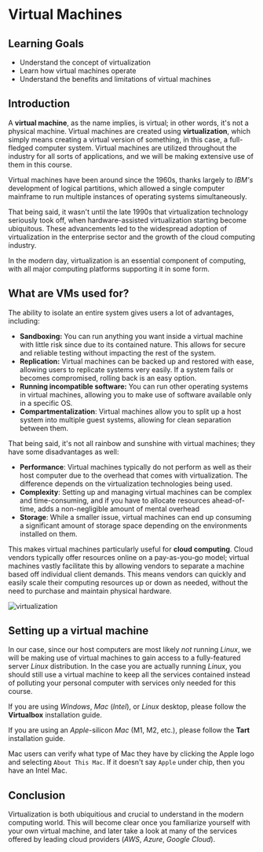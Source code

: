# Virtual Machines

## Learning Goals

- Understand the concept of virtualization
- Learn how virtual machines operate
- Understand the benefits and limitations of virtual machines

## Introduction

A **virtual machine**, as the name implies, is virtual; in other words, it's not a physical machine. Virtual machines are created using **virtualization**, which simply means creating a virtual version of something, in this case, a full-fledged computer system. Virtual machines are utilized throughout the industry for all sorts of applications, and we will be making extensive use of them in this course.

Virtual machines have been around since the 1960s, thanks largely to *IBM's* development of logical partitions, which allowed a single computer mainframe to run multiple instances of operating systems simultaneously. 

That being said, it wasn't until the late 1990s that virtualization technology seriously took off, when hardware-assisted virtualization starting become ubiquitous. These advancements led to the widespread adoption of virtualization in the enterprise sector and the growth of the cloud computing industry.

In the modern day, virtualization is an essential component of computing, with all major computing platforms supporting it in some form.

## What are VMs used for?

The ability to isolate an entire system gives users a lot of advantages, including:

- **Sandboxing:** You can run anything you want inside a virtual machine with little risk since due to its contained nature. This allows for secure and reliable testing without impacting the rest of the system.
- **Replication:** Virtual machines can be backed up and restored with ease, allowing users to replicate systems very easily. If a system fails or becomes compromised, rolling back is an easy option.
- **Running incompatible software:** You can run other operating systems in virtual machines, allowing you to make use of software available only in a specific OS.
- **Compartmentalization**: Virtual machines allow you to split up a host system into multiple guest systems, allowing for clean separation between them.

That being said, it's not all rainbow and sunshine with virtual machines; they have some disadvantages as well:

- **Performance**: Virtual machines typically do not perform as well as their host computer due to the overhead that comes with virtualization. The difference depends on the virtualization technologies being used.
- **Complexity**: Setting up and managing virtual machines can be complex and time-consuming, and if you have to allocate resources ahead-of-time, adds a non-negligible amount of mental overhead
- **Storage**: While a smaller issue, virtual machines can end up consuming a significant amount of storage space depending on the environments installed on them.

This makes virtual machines particularly useful for **cloud computing**. Cloud vendors typically offer resources online on a pay-as-you-go model; virtual machines vastly facilitate this by allowing vendors to separate a machine based off individual client demands. This means vendors can quickly and easily scale their computing resources up or down as needed, without the need to purchase and maintain physical hardware.

![virtualization](https://curriculum-content.s3.amazonaws.com/6685/devops-m0-virtual-machines/virtualization.png)

## Setting up a virtual machine

In our case, since our host computers are most likely *not* running *Linux*, we will be making use of virtual machines to gain access to a fully-featured server *Linux* distribution. In the case you are actually running *Linux*, you should still use a virtual machine to keep all the services contained instead of polluting your personal computer with services only needed for this course.

If you are using *Windows*, *Mac* (*Intel*), or *Linux* desktop, please follow the **Virtualbox** installation guide.

If you are using an *Apple*-silicon *Mac* (M1, M2, etc.), please follow the **Tart** installation guide.

Mac users can verify what type of Mac they have by clicking the Apple logo and selecting `About This Mac`. If it doesn't say `Apple` under chip, then you have an Intel Mac.

## Conclusion

Virtualization is both ubiquitious and crucial to understand in the modern computing world. This will become clear once you familiarize yourself with your own virtual machine, and later take a look at many of the services offered by leading cloud providers (*AWS*, *Azure*, *Google Cloud*).